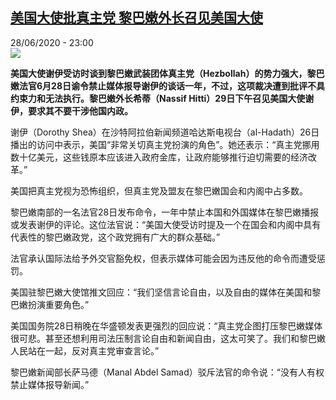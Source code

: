 <!--1593381369000-->
[美国大使批真主党   黎巴嫩外长召见美国大使](http://www.rfi.fr//cn/%E7%BE%8E%E6%B4%B2/20200628-%E7%BE%8E%E5%9B%BD%E5%A4%A7%E4%BD%BF%E6%89%B9%E7%9C%9F%E4%B8%BB%E5%85%9A-%E9%BB%8E%E5%B7%B4%E5%AB%A9%E5%A4%96%E9%95%BF%E5%8F%AC%E8%A7%81%E7%BE%8E%E5%9B%BD%E5%A4%A7%E4%BD%BF)
------

<div>28/06/2020 - 23:00</div><img src="https://s.rfi.fr/media/display/4a651b44-b982-11ea-824f-005056bff430/w:310/p:16x9/4bva57513c3a511oj6e_800C450.jpg"><p><strong>美国大使谢伊受访时谈到黎巴嫩武装团体真主党（Hezbollah）的势力强大，黎巴嫩法官6月28日谕令禁止媒体报导谢伊的谈话一年，不过，这项裁决遭到批评不具约束力和无法执行。黎巴嫩外长希蒂（Nassif Hitti）29日下午召见美国大使谢伊，要求其不要干涉他国内政。</strong></p><div class="t-content__body u-clearfix"><div class="m-interstitial"></div><p>谢伊（Dorothy Shea）在沙特阿拉伯新闻频道哈达斯电视台（al-Hadath）26日播出的访问中表示，美国“非常关切真主党扮演的角色”。她还表示：“真主党挪用数十亿美元，这些钱原本应该进入政府金库，让政府能够推行迫切需要的经济改革。”</p><p>美国把真主党视为恐怖组织，但真主党及盟友在黎巴嫩国会和内阁中占多数。</p><p>黎巴嫩南部的一名法官28日发布命令，一年中禁止本国和外国媒体在黎巴嫩播报或发表谢伊的评论。这位法官说：“美国大使受访时提及一个在国会和内阁中具有代表性的黎巴嫩政党，这个政党拥有广大的群众基础。”</p><p>法官承认国际法给予外交官豁免权，但表示媒体可能会因为违反他的命令而遭受惩罚。</p><p>美国驻黎巴嫩大使馆推文回应：“我们坚信言论自由，以及自由的媒体在美国和黎巴嫩扮演重要角色。”</p><p>美国国务院28日稍晚在华盛顿发表更强烈的回应说：“真主党企图打压黎巴嫩媒体很可悲。甚至还想利用司法压制言论自由和新闻自由，这太可笑了。我们和黎巴嫩人民站在一起，反对真主党审查言论。”</p><p>黎巴嫩新闻部长萨马德（Manal Abdel Samad）驳斥法官的命令说：“没有人有权禁止媒体报导新闻。”</p><div class="o-self-promo o-self-promo--nl o-self-promo--hidden" data-selfpromo-newsletter></div><div class="o-self-promo o-self-promo--app o-self-promo--hidden" data-selfpromo-app></div></div>
